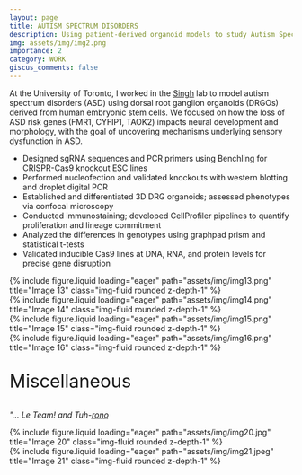 ```yaml
---
layout: page
title: AUTISM SPECTRUM DISORDERS
description: Using patient-derived organoid models to study Autism Spectrum Disorders
img: assets/img/img2.png
importance: 2
category: WORK
giscus_comments: false
---
```

<!-- Container for Singh lab project -->
<div id="singh-lab-project" class="container my-5 animate-float">

  <!-- Intro paragraph on top (left-aligned) -->
  <div class="row">
    <div class="col">
      <p class="text-start">
        At the University of Toronto, I worked in the <a href="https://lmp.utoronto.ca/faculty/karun-singh" target="_blank">Singh</a> lab to model autism spectrum disorders (ASD) using dorsal root ganglion organoids (DRGOs) derived from human embryonic stem cells. We focused on how the loss of ASD risk genes (FMR1, CYFIP1, TAOK2) impacts neural development and morphology, with the goal of uncovering mechanisms underlying sensory dysfunction in ASD.
      </p>
    </div>
  </div>

  <!-- Bullet points and image grid (side-by-side) -->
  <div class="row align-items-start mt-4">
    <!-- Bullet points on left -->
    <div class="col-md-6">
      <ul class="spaced-list">
        <li>Designed sgRNA sequences and PCR primers using Benchling for CRISPR-Cas9 knockout ESC lines</li>
        <li>Performed nucleofection and validated knockouts with western blotting and droplet digital PCR</li>
        <li>Established and differentiated 3D DRG organoids; assessed phenotypes via confocal microscopy</li>
        <li>Conducted immunostaining; developed CellProfiler pipelines to quantify proliferation and lineage commitment</li>
        <li>Analyzed the differences in genotypes using graphpad prism and statistical t-tests </li>
        <li>Validated inducible Cas9 lines at DNA, RNA, and protein levels for precise gene disruption</li>
      </ul>
    </div>

  <!-- Image grid on right -->
  <div class="col-md-6">
      <div class="row text-center">
        <div class="col-6 mt-3">
          {% include figure.liquid loading="eager" path="assets/img/img13.png" title="Image 13" class="img-fluid rounded z-depth-1" %}
        </div>
        <div class="col-6 mt-3">
          {% include figure.liquid loading="eager" path="assets/img/img14.png" title="Image 14" class="img-fluid rounded z-depth-1" %}
        </div>
        <div class="col-6 mt-3">
          {% include figure.liquid loading="eager" path="assets/img/img15.png" title="Image 15" class="img-fluid rounded z-depth-1" %}
        </div>
        <div class="col-6 mt-3">
          {% include figure.liquid loading="eager" path="assets/img/img16.png" title="Image 16" class="img-fluid rounded z-depth-1" %}
        </div>
      </div>
    </div>
  </div>

<!-- Miscellaneous section -->
<div class="row mt-5">
  <div class="col text-center">
    <p style="font-size: 32px;">Miscellaneous</p>
    <p><em>"... Le Team! and Tuh-<a href="https://youtube.com/shorts/giDGwryeYts?si=Qr5uXoZHAslY-mkx" target="_blank" style="text-decoration: underline dotted;">rono</a></em></p>
  </div>
</div>


  <!-- Image 20 and Image 21 side-by-side at the bottom -->
<div class="row justify-content-center mt-5">
  <!-- Image 20 (cropped square) on the left -->
  <div class="col-auto text-center">
    <div class="img-crop-square">
      {% include figure.liquid loading="eager" path="assets/img/img20.jpg" title="Image 20" class="img-fluid rounded z-depth-1" %}
    </div>
  </div>

<!-- Image 21 on the right -->
<div class="col-auto text-right">
  <div class="img-crop-square">
    {% include figure.liquid loading="eager" path="assets/img/img21.jpeg" title="Image 21" class="img-fluid rounded z-depth-1" %}
  </div>
</div>


